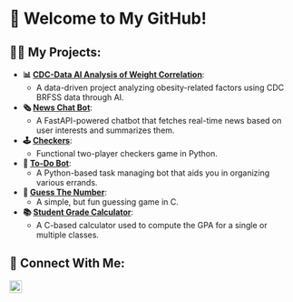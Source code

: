<h1>👋 Welcome to My GitHub!<br/>

<h2>👨‍💻 My Projects:</h2>

- <b>📊 [CDC-Data AI Analysis of Weight Correlation](https://github.com/Sohan4513/WeightCorrelationAIBot)</b>:
  - A data-driven project analyzing obesity-related factors using CDC BRFSS data through AI.
- <b>🗞️ [News Chat Bot](https://github.com/Sohan4513/NewsChatBot)</b>:
  - A FastAPI-powered chatbot that fetches real-time news based on user interests and summarizes them.
- <b>🕹️ [Checkers](https://github.com/Sohan4513/Checkers)</b>:
  - Functional two-player checkers game in Python.
- <b>🤖 [To-Do Bot](https://github.com/Sohan4513/ToDoBot)</b>:
  - A Python-based task managing bot that aids you in organizing various errands.
- <b>🤔 [Guess The Number](https://github.com/Sohan4513/GuessTheNumber)</b>:
  - A simple, but fun guessing game in C.
- <b>📚 [Student Grade Calculator](https://github.com/Sohan4513/StudentGradeCalculator)</b>:
  - A C-based calculator used to compute the GPA for a single or multiple classes.

<h2>🤳 Connect With Me:</h2>


[<img align="left" alt="Sohan Mulamalla | LinkedIn" width="22px" src="https://cdn.jsdelivr.net/npm/simple-icons@v3/icons/linkedin.svg" />][linkedin]

[linkedin]: www.linkedin.com/in/sohan-mulamalla-7946602b1
